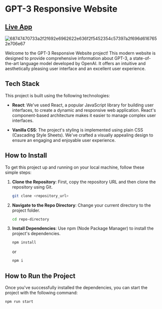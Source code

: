 
# GPT-3 Responsive Website
## [Live App](https://gpt3-jsm-project.netlify.app/)
![68747470733a2f2f692e6962622e636f2f5452354c57397a2f696d6167652e706e67](https://github.com/Mohd-Salman-0119/gpt3-website/assets/112762975/05a42e07-7708-4659-89ab-73ebccd9b90b)

Welcome to the GPT-3 Responsive Website project! This modern website is designed to provide comprehensive information about GPT-3, a state-of-the-art language model developed by OpenAI. It offers an intuitive and aesthetically pleasing user interface and an excellent user experience.

## Tech Stack

This project is built using the following technologies:

- **React**: We've used React, a popular JavaScript library for building user interfaces, to create a dynamic and responsive web application. React's component-based architecture makes it easier to manage complex user interfaces.

- **Vanilla CSS**: The project's styling is implemented using plain CSS (Cascading Style Sheets). We've crafted a visually appealing design to ensure an engaging and enjoyable user experience.

## How to Install

To get this project up and running on your local machine, follow these simple steps:

1. **Clone the Repository**: First, copy the repository URL and then clone the repository using Git.

    ```bash
    git clone <repository_url>
    ```

2. **Navigate to the Repo Directory**: Change your current directory to the project folder.

    ```bash
    cd repo-directory
    ```

3. **Install Dependencies**: Use npm (Node Package Manager) to install the project's dependencies.

    ```bash
    npm install
    ```

    or

    ```bash
    npm i
    ```

## How to Run the Project

Once you've successfully installed the dependencies, you can start the project with the following command:

```bash
npm run start
